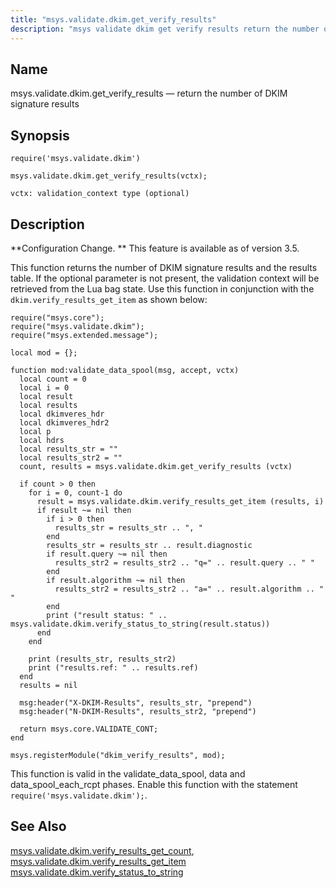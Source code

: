 ```yaml
---
title: "msys.validate.dkim.get_verify_results"
description: "msys validate dkim get verify results return the number of DKIM signature results msys validate dkim get verify results vctx Configuration Change This feature is available as of version 3 5 This function returns the number of DKIM signature results and the results table If the optional parameter is not..."
---
```


<a name="lua.ref.msys.validate.dkim.get_verify_results"></a> 
## Name

msys.validate.dkim.get_verify_results — return the number of DKIM signature results

<a name="idp25168624"></a> 
## Synopsis

`require('msys.validate.dkim')`

`msys.validate.dkim.get_verify_results(vctx);`

`vctx: validation_context type (optional)`<a name="idp25172064"></a> 
## Description

**Configuration Change. ** This feature is available as of version 3.5.

This function returns the number of DKIM signature results and the results table. If the optional parameter is not present, the validation context will be retrieved from the Lua bag state. Use this function in conjunction with the `dkim.verify_results_get_item` as shown below:

<a name="lua.ref.msys.validate.dkim.get_verify_results.example"></a> 


```
require("msys.core");
require("msys.validate.dkim");
require("msys.extended.message");

local mod = {};

function mod:validate_data_spool(msg, accept, vctx)
  local count = 0
  local i = 0
  local result
  local results
  local dkimveres_hdr
  local dkimveres_hdr2
  local p
  local hdrs
  local results_str = ""
  local results_str2 = ""
  count, results = msys.validate.dkim.get_verify_results (vctx)

  if count > 0 then
    for i = 0, count-1 do
      result = msys.validate.dkim.verify_results_get_item (results, i)
      if result ~= nil then
        if i > 0 then
          results_str = results_str .. ", "
        end
        results_str = results_str .. result.diagnostic
        if result.query ~= nil then
          results_str2 = results_str2 .. "q=" .. result.query .. " "
        end
        if result.algorithm ~= nil then
          results_str2 = results_str2 .. "a=" .. result.algorithm .. " "
        end
        print ("result status: " .. msys.validate.dkim.verify_status_to_string(result.status))
      end
    end

    print (results_str, results_str2)
    print ("results.ref: " .. results.ref)
  end
  results = nil

  msg:header("X-DKIM-Results", results_str, "prepend")
  msg:header("N-DKIM-Results", results_str2, "prepend")

  return msys.core.VALIDATE_CONT;
end

msys.registerModule("dkim_verify_results", mod);
```

This function is valid in the validate_data_spool, data and data_spool_each_rcpt phases. Enable this function with the statement `require('msys.validate.dkim');`.

<a name="idp25184352"></a> 
## See Also

[msys.validate.dkim.verify_results_get_count](/momentum/3/3-reference/lua-ref-msys-validate-dkim-verify-results-get-count), [msys.validate.dkim.verify_results_get_item](/momentum/3/3-reference/lua-ref-msys-validate-dkim-verify-results-get-item) [msys.validate.dkim.verify_status_to_string](/momentum/3/3-reference/lua-ref-msys-validate-dkim-verify-status-to-string)
